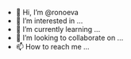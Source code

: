 - 👋 Hi, I’m @ronoeva
- 👀 I’m interested in ...
- 🌱 I’m currently learning ...
- 💞️ I’m looking to collaborate on ...
- 📫 How to reach me ...

<!---
ronoeva/ronoeva is a ✨ special ✨ repository because its `README.md` (this file) appears on your GitHub profile.
You can click the Preview link to take a look at your changes.
--->
